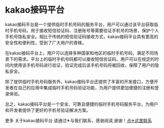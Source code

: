 # kakao接码平台

kakao接码平台是一个提供临时手机号码的服务平台，用户可以通过该平台获取临时手机号码，用于接收短信验证码、注册账号等需要验证手机号的场景，保护个人手机号隐私安全。相比于传统的短信验证码接收方式，kakao接码平台具有更高的安全性和便利性，受到了广大用户的青睐。

在kakao接码平台上，用户可以选择多种国家和地区的临时手机号码，满足不同场景下的需求。平台上的临时手机号码都可以接收短信验证码，用户可以在规定的时间内使用该手机号码进行验证，验证完成后该手机号码将被回收，保障了用户的隐私安全。

除了提供临时手机号码服务外，kakao接码平台还提供了丰富的开发接口，方便开发者在自己的应用中集成临时手机号码验证功能，为用户提供更加便捷的注册和登录体验。

总之，kakao接码平台是一个安全、可靠且便捷的临时手机号码服务平台，为用户和开发者提供了更好的手机号验证解决方案。

更多 关于kakao接码平台 请通过✈与我们联系，感谢阅读,谢谢！[点✈这里联系](https://sms.k02.cc)